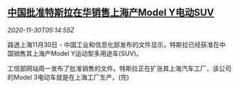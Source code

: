 <!--1606713794000-->
[中国批准特斯拉在华销售上海产Model Y电动SUV](https://cn.reuters.com/article/china-tesla-model-y-1130-idCNKBS28A0DN)
------

<div><i>2020-11-30T05:14:55Z</i></div><p>路透上海11月30日 - 中国工业和信息化部发布的文件显示，特斯拉已经获准在中国销售其上海产Model Y运动型多用途车(SUV)。</p><p>工信部网站周一发布了批准销售的文件。特斯拉正在扩张其上海汽车工厂，该公司的Model 3电动车就是在上海工厂生产。(完)</p>
